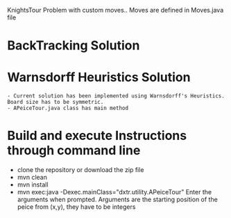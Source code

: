 KnightsTour Problem with custom moves.. Moves are defined in Moves.java file

# BackTracking Solution

# Warnsdorff Heuristics Solution

	- Current solution has been implemented using Warnsdorff's Heuristics. Board size has to be symmetric.
	- APeiceTour.java class has main method
	
# Build and execute Instructions through command line

 - clone the repository or download the zip file
 - mvn clean
 - mvn install
 - mvn exec:java -Dexec.mainClass="dxtr.utility.APeiceTour" 
   Enter the arguments when prompted. Arguments are the starting position of the peice from (x,y), they have to be integers
